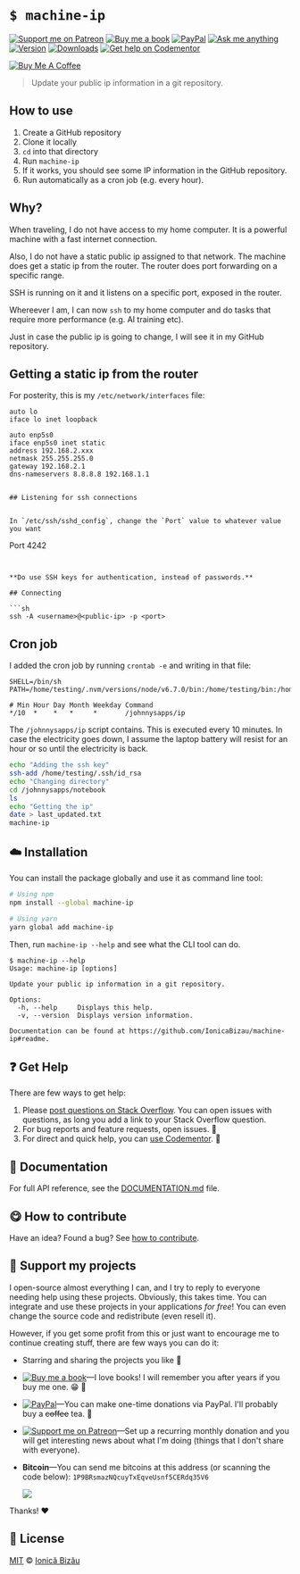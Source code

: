 <!-- Please do not edit this file. Edit the `blah` field in the `package.json` instead. If in doubt, open an issue. -->


















# `$ machine-ip`

 [![Support me on Patreon][badge_patreon]][patreon] [![Buy me a book][badge_amazon]][amazon] [![PayPal][badge_paypal_donate]][paypal-donations] [![Ask me anything](https://img.shields.io/badge/ask%20me-anything-1abc9c.svg)](https://github.com/IonicaBizau/ama) [![Version](https://img.shields.io/npm/v/machine-ip.svg)](https://www.npmjs.com/package/machine-ip) [![Downloads](https://img.shields.io/npm/dt/machine-ip.svg)](https://www.npmjs.com/package/machine-ip) [![Get help on Codementor](https://cdn.codementor.io/badges/get_help_github.svg)](https://www.codementor.io/johnnyb?utm_source=github&utm_medium=button&utm_term=johnnyb&utm_campaign=github)

<a href="https://www.buymeacoffee.com/H96WwChMy" target="_blank"><img src="https://www.buymeacoffee.com/assets/img/custom_images/yellow_img.png" alt="Buy Me A Coffee"></a>







> Update your public ip information in a git repository.






## How to use


 1. Create a GitHub repository
 2. Clone it locally
 3. `cd` into that directory
 4. Run `machine-ip`
 5. If it works, you should see some IP information in the GitHub repository.
 6. Run automatically as a cron job (e.g. every hour).

## Why?


When traveling, I do not have access to my home computer. It is a powerful machine with a fast internet connection.

Also, I do not have a static public ip assigned to that network. The machine does get a static ip from the router. The router does port forwarding on a specific range.

SSH is running on it and it listens on a specific port, exposed in the router.

Whereever I am, I can now `ssh` to my home computer and do tasks that require more performance (e.g. AI training etc).

Just in case the public ip is going to change, I will see it in my GitHub repository.

## Getting a static ip from the router


For posterity, this is my `/etc/network/interfaces` file:

```
auto lo
iface lo inet loopback

auto enp5s0
iface enp5s0 inet static
address 192.168.2.xxx
netmask 255.255.255.0
gateway 192.168.2.1
dns-nameservers 8.8.8.8 192.168.1.1
```
```

## Listening for ssh connections


In `/etc/ssh/sshd_config`, change the `Port` value to whatever value you want

```
Port 4242
```


**Do use SSH keys for authentication, instead of passwords.**

## Connecting

```sh
ssh -A <username>@<public-ip> -p <port>
```

## Cron job


I added the cron job by running `crontab -e` and writing in that file:

```cron
SHELL=/bin/sh
PATH=/home/testing/.nvm/versions/node/v6.7.0/bin:/home/testing/bin:/home/testing/.local/bin:/usr/local/sbin:/usr/local/bin:/usr/sbin:/usr/bin:/sbin:/bin:/usr/games:/usr/local/games:/snap/bi

# Min Hour Day Month Weekday Command
*/10  *    *   *     *       /johnnysapps/ip
```


The `/johnnysapps/ip` script contains. This is executed every 10 minutes. In case the electricity goes down, I assume the laptop battery will resist for an hour or so until the electricity is back.

```sh
echo "Adding the ssh key"
ssh-add /home/testing/.ssh/id_rsa
echo "Changing directory"
cd /johnnysapps/notebook
ls
echo "Getting the ip"
date > last_updated.txt
machine-ip
```













## :cloud: Installation

You can install the package globally and use it as command line tool:


```sh
# Using npm
npm install --global machine-ip

# Using yarn
yarn global add machine-ip
```


Then, run `machine-ip --help` and see what the CLI tool can do.


```
$ machine-ip --help
Usage: machine-ip [options]

Update your public ip information in a git repository.

Options:
  -h, --help     Displays this help.
  -v, --version  Displays version information.

Documentation can be found at https://github.com/IonicaBizau/machine-ip#readme.
```






















## :question: Get Help

There are few ways to get help:



 1. Please [post questions on Stack Overflow](https://stackoverflow.com/questions/ask). You can open issues with questions, as long you add a link to your Stack Overflow question.
 2. For bug reports and feature requests, open issues. :bug:
 3. For direct and quick help, you can [use Codementor](https://www.codementor.io/johnnyb). :rocket:





## :memo: Documentation

For full API reference, see the [DOCUMENTATION.md][docs] file.












## :yum: How to contribute
Have an idea? Found a bug? See [how to contribute][contributing].


## :sparkling_heart: Support my projects
I open-source almost everything I can, and I try to reply to everyone needing help using these projects. Obviously,
this takes time. You can integrate and use these projects in your applications *for free*! You can even change the source code and redistribute (even resell it).

However, if you get some profit from this or just want to encourage me to continue creating stuff, there are few ways you can do it:


 - Starring and sharing the projects you like :rocket:
 - [![Buy me a book][badge_amazon]][amazon]—I love books! I will remember you after years if you buy me one. :grin: :book:
 - [![PayPal][badge_paypal]][paypal-donations]—You can make one-time donations via PayPal. I'll probably buy a ~~coffee~~ tea. :tea:
 - [![Support me on Patreon][badge_patreon]][patreon]—Set up a recurring monthly donation and you will get interesting news about what I'm doing (things that I don't share with everyone).
 - **Bitcoin**—You can send me bitcoins at this address (or scanning the code below): `1P9BRsmazNQcuyTxEqveUsnf5CERdq35V6`

    ![](https://i.imgur.com/z6OQI95.png)


Thanks! :heart:
























## :scroll: License

[MIT][license] © [Ionică Bizău][website]






[license]: /LICENSE
[website]: https://ionicabizau.net
[contributing]: /CONTRIBUTING.md
[docs]: /DOCUMENTATION.md
[badge_patreon]: https://ionicabizau.github.io/badges/patreon.svg
[badge_amazon]: https://ionicabizau.github.io/badges/amazon.svg
[badge_paypal]: https://ionicabizau.github.io/badges/paypal.svg
[badge_paypal_donate]: https://ionicabizau.github.io/badges/paypal_donate.svg
[patreon]: https://www.patreon.com/ionicabizau
[amazon]: http://amzn.eu/hRo9sIZ
[paypal-donations]: https://www.paypal.com/cgi-bin/webscr?cmd=_s-xclick&hosted_button_id=RVXDDLKKLQRJW
